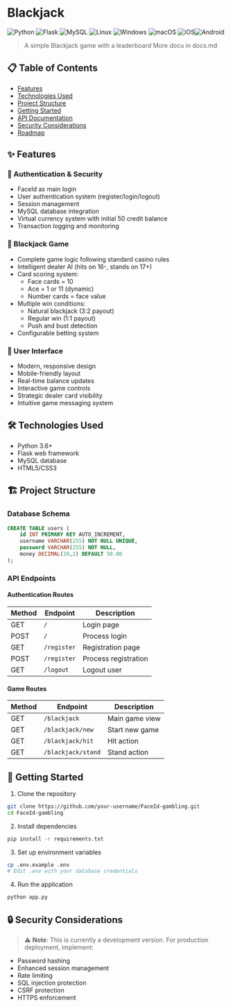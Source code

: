 # Blackjack

![Python](https://img.shields.io/badge/python-3670A0?style=for-the-badge&logo=python&logoColor=ffdd54)
![Flask](https://img.shields.io/badge/flask-%23000.svg?style=for-the-badge&logo=flask&logoColor=white)
![MySQL](https://img.shields.io/badge/mysql-4479A1.svg?style=for-the-badge&logo=mysql&logoColor=white)
![Linux](https://img.shields.io/badge/Linux-FCC624?style=for-the-badge&logo=linux&logoColor=black)
![Windows](https://img.shields.io/badge/Windows-0078D6?style=for-the-badge&logo=windows&logoColor=white)
![macOS](https://img.shields.io/badge/mac%20os-000000?style=for-the-badge&logo=macos&logoColor=F0F0F0)
![iOS](https://img.shields.io/badge/iOS-000000?style=for-the-badge&logo=ios&logoColor=white)![Android](https://img.shields.io/badge/Android-3DDC84?style=for-the-badge&logo=android&logoColor=white)

> A simple Blackjack game with a leaderboard
> More docu in docs.md

## 📋 Table of Contents
- [Features](#features)
- [Technologies Used](#technologies-used)
- [Project Structure](#project-structure)
- [Getting Started](#getting-started)
- [API Documentation](#api-documentation)
- [Security Considerations](#security-considerations)
- [Roadmap](#roadmap)

## ✨ Features

### 🔐 Authentication & Security
- FaceId as main login
- User authentication system (register/login/logout)
- Session management
- MySQL database integration
- Virtual currency system with initial 50 credit balance
- Transaction logging and monitoring

### 🎰 Blackjack Game
- Complete game logic following standard casino rules
- Intelligent dealer AI (hits on 16-, stands on 17+)
- Card scoring system:
  - Face cards = 10
  - Ace = 1 or 11 (dynamic)
  - Number cards = face value
- Multiple win conditions:
  - Natural blackjack (3:2 payout)
  - Regular win (1:1 payout)
  - Push and bust detection
- Configurable betting system

### 🎨 User Interface
- Modern, responsive design
- Mobile-friendly layout
- Real-time balance updates
- Interactive game controls
- Strategic dealer card visibility
- Intuitive game messaging system

## 🛠️ Technologies Used
- Python 3.6+
- Flask web framework
- MySQL database
- HTML5/CSS3

## 🏗️ Project Structure

### Database Schema
```sql
CREATE TABLE users (
    id INT PRIMARY KEY AUTO_INCREMENT,
    username VARCHAR(255) NOT NULL UNIQUE,
    password VARCHAR(255) NOT NULL,
    money DECIMAL(10,2) DEFAULT 50.00
);
```

### API Endpoints

#### Authentication Routes
| Method | Endpoint | Description |
|--------|----------|-------------|
| GET | `/` | Login page |
| POST | `/` | Process login |
| GET | `/register` | Registration page |
| POST | `/register` | Process registration |
| GET | `/logout` | Logout user |

#### Game Routes
| Method | Endpoint | Description |
|--------|----------|-------------|
| GET | `/blackjack` | Main game view |
| GET | `/blackjack/new` | Start new game |
| GET | `/blackjack/hit` | Hit action |
| GET | `/blackjack/stand` | Stand action |

## 🚀 Getting Started

1. Clone the repository
```bash
git clone https://github.com/your-username/FaceId-gambling.git
cd FaceId-gambling
```

2. Install dependencies
```bash
pip install -r requirements.txt
```

3. Set up environment variables
```bash
cp .env.example .env
# Edit .env with your database credentials
```

4. Run the application
```bash
python app.py
```

## 🔒 Security Considerations

> ⚠️ **Note**: This is currently a development version. For production deployment, implement:

- Password hashing
- Enhanced session management
- Rate limiting
- SQL injection protection
- CSRF protection
- HTTPS enforcement
